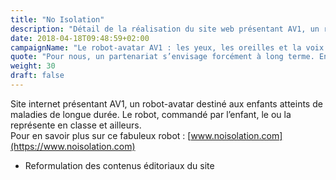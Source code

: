```yaml
---
title: "No Isolation"
description: "Détail de la réalisation du site web présentant AV1, un robot-avatar de No Isolation destiné aux enfants"
date: 2018-04-18T09:48:59+02:00
campaignName: "Le robot-avatar AV1 : les yeux, les oreilles et la voix de l’enfant"
quote: "Pour nous, un partenariat s’envisage forcément à long terme. En 2017, la Ligue contre le Cancer en Suède a démarré l’aventure avec 6 robots AV1. Aujourd’hui, elle en utilise plus de 50."
weight: 30
draft: false
---
```


Site internet présentant AV1, un robot-avatar destiné aux enfants atteints de maladies de longue durée. Le robot, commandé par l’enfant, le ou la représente en classe et ailleurs.  
Pour en savoir plus sur ce fabuleux robot : [www.noisolation.com](https://www.noisolation.com)

- Reformulation des contenus éditoriaux du site
